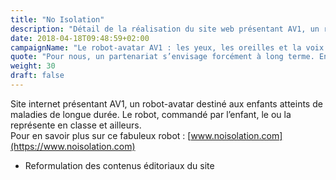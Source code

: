```yaml
---
title: "No Isolation"
description: "Détail de la réalisation du site web présentant AV1, un robot-avatar de No Isolation destiné aux enfants"
date: 2018-04-18T09:48:59+02:00
campaignName: "Le robot-avatar AV1 : les yeux, les oreilles et la voix de l’enfant"
quote: "Pour nous, un partenariat s’envisage forcément à long terme. En 2017, la Ligue contre le Cancer en Suède a démarré l’aventure avec 6 robots AV1. Aujourd’hui, elle en utilise plus de 50."
weight: 30
draft: false
---
```


Site internet présentant AV1, un robot-avatar destiné aux enfants atteints de maladies de longue durée. Le robot, commandé par l’enfant, le ou la représente en classe et ailleurs.  
Pour en savoir plus sur ce fabuleux robot : [www.noisolation.com](https://www.noisolation.com)

- Reformulation des contenus éditoriaux du site
